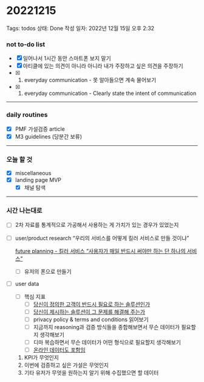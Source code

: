 # 20221215

Tags: todos
상태: Done
작성 일자: 2022년 12월 15일 오후 2:32

### not to-do list

- [x]  일어나서 1시간 동안 스마트폰 보지 말기
- [x]  아티클에 있는 의견이 아니라 아니라 내가 주장하고 싶은 의견을 주장하기
- [x]  1. everyday communication - 못 알아들으면 계속 물어보기
- [x]  1. everyday communication - Clearly state the intent of communication

---

### daily routines

- [x]  PMF 가설검증 article
- [x]  M3 guidelines (당분간 보류)

---

### 오늘 할 것

- [x]  miscellaneous
- [x]  landing page MVP
    - [x]  채널 탐색

---

### 시간 나는대로

- [ ]  2차 자료를 통계적으로 가공해서 사용하는 게 가치가 있는 경우가 있었는지
- [ ]  user/product research “우리의 서비스를 어떻게 킬러 서비스로 만들 것이냐”
    
    [future planning - 킬러 서비스 “사용자가 매일 반드시 써야만 하는 단 하나의 서비스”](%F0%9F%91%A8%E2%80%8D%F0%9F%92%BBuse%20case%20research%20b9e3423e540c4656902d2bd9efb23bc9.md)
    
    - [ ]  유저의 폰으로 만들기
- [ ]  user data
    - [ ]  핵심 지표
        - [ ]  [당신이 정의한 고객이 반드시 필요로 하는 솔루션인가](%E1%84%85%E1%85%B5%E1%86%AB%E1%84%89%E1%85%B3%E1%84%90%E1%85%A1%E1%84%90%E1%85%B3%E1%84%8B%E1%85%A5%E1%86%B8%20%E1%84%8B%E1%85%B5%E1%84%92%E1%85%A2%E1%84%8B%E1%85%AA%20Case%20Study%2031b47ccd901a441289f29db771f4e143.md)
        - [ ]  [당신이 제시하는 솔루션이 그 문제를 해결해 주는가](%E1%84%85%E1%85%B5%E1%86%AB%E1%84%89%E1%85%B3%E1%84%90%E1%85%A1%E1%84%90%E1%85%B3%E1%84%8B%E1%85%A5%E1%86%B8%20%E1%84%8B%E1%85%B5%E1%84%92%E1%85%A2%E1%84%8B%E1%85%AA%20Case%20Study%2031b47ccd901a441289f29db771f4e143.md)
        - [ ]  privacy policy & terms and conditions 읽어보기
        - [ ]  지금까지 reasoning과 검증 방식들을 종합해보면서 무슨 데이터가 필요할지 생각해보기
        - [ ]  디마 복습하면서 무슨 데이터가 어떤 형식으로 필요할지 생각해보기
        - [ ]  [온라인 데이터도 포함임](User%20data%20logging%E2%9C%85%209410783b40ea4c7ea4992af596f67f93.md)
    1. KPI가 무엇인지
    2. 이번에 검증하고 싶은 가설은 무엇인지
    3. 기타 유저가 무엇을 원하는지 알기 위해 수집했으면 할 데이터